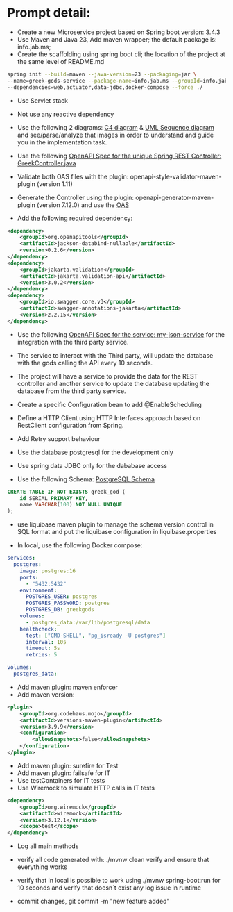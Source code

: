 # Prompt detail:

- Create a new Microservice project based on Spring boot version: 3.4.3
- Use Maven and Java 23, Add maven wrapper; the default package is: info.jab.ms;
- Create the scaffolding using spring boot cli; the location of the project at the same level of README.md 

```bash
spring init --build=maven --java-version=23 --packaging=jar \
--name=greek-gods-service --package-name=info.jab.ms --groupId=info.jab.ms --artifactId=101-cursor-demo --version=0.1.0 \
--dependencies=web,actuator,data-jdbc,docker-compose --force ./
```

- Use Servlet stack
- Not use any reactive dependency

- Use the following 2 diagrams: [C4 diagram](./structurizr-1-Container-001.png) & [UML Sequence diagram](./uml-sequence-diagram.png) and see/parse/analyze that images in order to understand and guide you in the implementation task.
- Use the following [OpenAPI Spec for the unique Spring REST Controller: GreekController.java](./greekController-oas.yaml)
- Validate both OAS files with the plugin: openapi-style-validator-maven-plugin (version 1.11)
- Generate the Controller using the plugin: openapi-generator-maven-plugin (version 7.12.0) and use the [OAS](./greekController-oas.yaml)

- Add the following required dependency:

```xml
<dependency>
    <groupId>org.openapitools</groupId>
    <artifactId>jackson-databind-nullable</artifactId>
    <version>0.2.6</version>
</dependency>
<dependency>
    <groupId>jakarta.validation</groupId>
    <artifactId>jakarta.validation-api</artifactId>
    <version>3.0.2</version>
</dependency>
<dependency>
    <groupId>io.swagger.core.v3</groupId>
    <artifactId>swagger-annotations-jakarta</artifactId>
    <version>2.2.15</version>
</dependency>
```

- Use the following [OpenAPI Spec for the service: my-json-service](./my-json-server-oas.yaml) for the integration with the third party service.
- The service to interact with the Third party, will update the database with the gods calling the API every 10 seconds.
- The project will have a service to provide the data for the REST controller and another service to update the database updating the database from the third party service.
- Create a specific Configuration bean to add @EnableScheduling
- Define a HTTP Client using HTTP Interfaces approach based on RestClient configuration from Spring.
- Add Retry support behaviour

- Use the database postgresql for the development only
- Use spring data JDBC only for the dababase access
- Use the following Schema: [PostgreSQL Schema](./schema.sql)

```sql
CREATE TABLE IF NOT EXISTS greek_god (
    id SERIAL PRIMARY KEY,
    name VARCHAR(100) NOT NULL UNIQUE
); 
```

- use liquibase maven plugin to manage the schema version control in SQL format and put the liquibase configuration in liquibase.properties

- In local, use the following Docker compose:

```yaml
services:
  postgres:
    image: postgres:16
    ports:
      - "5432:5432"
    environment:
      POSTGRES_USER: postgres
      POSTGRES_PASSWORD: postgres
      POSTGRES_DB: greekgods
    volumes:
      - postgres_data:/var/lib/postgresql/data
    healthcheck:
      test: ["CMD-SHELL", "pg_isready -U postgres"]
      interval: 10s
      timeout: 5s
      retries: 5

volumes:
  postgres_data:
```

- Add maven plugin: maven enforcer
- Add maven version:

```xml
<plugin>
    <groupId>org.codehaus.mojo</groupId>
    <artifactId>versions-maven-plugin</artifactId>
    <version>3.9.9</version>
    <configuration>
        <allowSnapshots>false</allowSnapshots>
    </configuration>
</plugin>
```

- Add maven plugin: surefire for Test
- Add maven plugin: failsafe for IT
- Use testContainers for IT tests
- Use Wiremock to simulate HTTP calls in IT tests

```xml
<dependency>
    <groupId>org.wiremock</groupId>
    <artifactId>wiremock</artifactId>
    <version>3.12.1</version>
    <scope>test</scope>
</dependency>
```

- Log all main methods

- verify all code generated with: ./mvnw clean verify and ensure that everything works
- verify that in local is possible to work using ./mvnw spring-boot:run for 10 seconds and verify that doesn´t exist any log issue in runtime

- commit changes, git commit -m "new feature added"
